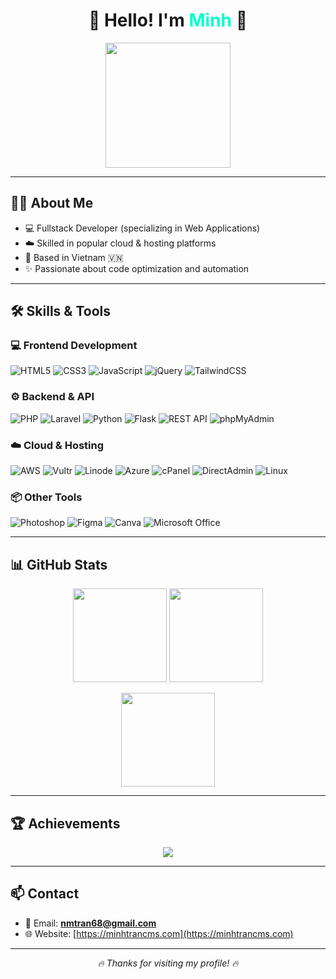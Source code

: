 <!-- Banner -->
<h1 align="center">🚀 Hello! I'm <span style="color:#00ffcc;">Minh</span> 👋</h1>
<p align="center">
  <img src="https://media2.giphy.com/media/v1.Y2lkPTc5MGI3NjExZDljZjdpNWJoMjh6cDM1Ymp2a2pucDZ0OTd6eHV0MjdkN3FjMWh1bCZlcD12MV9pbnRlcm5hbF9naWZfYnlfaWQmY3Q9Zw/fuJPZBIIqzbt1kAYVc/giphy.gif" width="200"/>
</p>

---

## 🧑‍💻 About Me
- 💻 Fullstack Developer (specializing in Web Applications)
- ☁️ Skilled in popular cloud & hosting platforms  
- 📍 Based in Vietnam 🇻🇳  
- ✨ Passionate about code optimization and automation  

---

## 🛠 Skills & Tools

### 💻 Frontend Development
![HTML5](https://img.shields.io/badge/HTML5-E34F26?style=for-the-badge&logo=html5&logoColor=white)
![CSS3](https://img.shields.io/badge/CSS3-1572B6?style=for-the-badge&logo=css3&logoColor=white)
![JavaScript](https://img.shields.io/badge/JavaScript-F7E017?style=for-the-badge&logo=javascript&logoColor=black)
![jQuery](https://img.shields.io/badge/jQuery-0769AD?style=for-the-badge&logo=jquery&logoColor=white)
![TailwindCSS](https://img.shields.io/badge/TailwindCSS-38B2AC?style=for-the-badge&logo=tailwind-css&logoColor=white)

### ⚙️ Backend & API
![PHP](https://img.shields.io/badge/PHP-777BB4?style=for-the-badge&logo=php&logoColor=white)
![Laravel](https://img.shields.io/badge/Laravel-FF2D20?style=for-the-badge&logo=laravel&logoColor=white)
![Python](https://img.shields.io/badge/Python-f7f7f7?style=for-the-badge&logo=python&logoColor=#f6d44d)
![Flask](https://img.shields.io/badge/Flask-000000?style=for-the-badge&logo=flask&logoColor=white)
![REST API](https://img.shields.io/badge/REST%20API-02569B?style=for-the-badge&logo=api&logoColor=white)
![phpMyAdmin](https://img.shields.io/badge/phpMyAdmin-6C78AF?style=for-the-badge&logo=phpmyadmin&logoColor=white)

### ☁️ Cloud & Hosting
![AWS](https://img.shields.io/badge/AWS-FF9900?style=for-the-badge&logo=amazonaws&logoColor=white)
![Vultr](https://img.shields.io/badge/Vultr-007BFC?style=for-the-badge&logo=vultr&logoColor=white)
![Linode](https://img.shields.io/badge/Linode-00A95C?style=for-the-badge&logo=linode&logoColor=white)
![Azure](https://img.shields.io/badge/Azure-0078D4?style=for-the-badge&logo=microsoftazure&logoColor=white)
![cPanel](https://img.shields.io/badge/cPanel-FF6C2C?style=for-the-badge&logo=cpanel&logoColor=white)
![DirectAdmin](https://img.shields.io/badge/DirectAdmin-1D3F72?style=for-the-badge&logoColor=white)
![Linux](https://img.shields.io/badge/Linux-FCC624?style=for-the-badge&logo=linux&logoColor=black)

### 📦 Other Tools
![Photoshop](https://img.shields.io/badge/Photoshop-31A8FF?style=for-the-badge&logo=adobephotoshop&logoColor=white)
![Figma](https://img.shields.io/badge/Figma-F24E1E?style=for-the-badge&logo=figma&logoColor=white)
![Canva](https://img.shields.io/badge/Canva-00C4CC?style=for-the-badge&logo=canva&logoColor=white)
![Microsoft Office](https://img.shields.io/badge/Office-DC3E15?style=for-the-badge&logo=microsoftoffice&logoColor=white)

---

## 📊 GitHub Stats

<p align="center">
  <img src="https://github-readme-stats.vercel.app/api?username=minhtrancms&show_icons=true&theme=radical" height="150"/>
  <img src="https://github-readme-stats.vercel.app/api/top-langs/?username=minhtrancms&layout=compact&theme=radical" height="150"/>
</p>

<p align="center">
  <img src="https://github-readme-streak-stats.herokuapp.com/?user=minhtrancms&theme=radical" height="150"/>
</p>

---

## 🏆 Achievements
<p align="center">
  <img src="https://github-profile-trophy.vercel.app/?username=minhtrancms&theme=radical&row=1&column=8" />
</p>

---

## 📫 Contact
- 📧 Email: **nmtran68@gmail.com**
- 🌐 Website: [https://minhtrancms.com](https://minhtrancms.com)

---

<p align="center">
  <i>🔥 Thanks for visiting my profile! 🔥</i>
</p>
